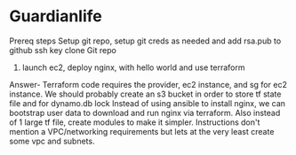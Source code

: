 # Guardianlife
Prereq steps
Setup git repo, setup git creds as needed and add rsa.pub to github ssh key
clone Git repo

1. launch ec2, deploy nginx, with hello world and use terraform

Answer- 
Terraform code requires the provider, ec2 instance, and sg for ec2 instance. 
We should probably create an s3 bucket in order to store tf state file and for dynamo.db lock
Instead of using ansible to install nginx, we can bootstrap user data to download and run nginx via terraform. 
Also instead of 1 large tf file, create modules to make it simpler. 
Instructions don't mention a VPC/networking requirements but lets at the very least create some vpc and subnets. 

